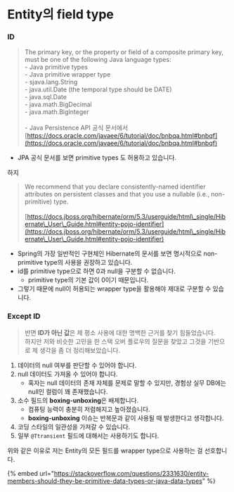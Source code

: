 # Entity의 field type

### ID

> The primary key, or the property or field of a composite primary key, must be one of the following Java language types:\
> \- Java primitive types\
> \- Java primitive wrapper type\
> \- sjava.lang.String\
> \- java.util.Date (the temporal type should be DATE)\
> \- java.sql.Date\
> \- java.math.BigDecimal\
> \- java.math.BigInteger\
> \
> \- Java Persistence API 공식 문서에서\
> [https://docs.oracle.com/javaee/6/tutorial/doc/bnbqa.html#bnbqf](https://docs.oracle.com/javaee/6/tutorial/doc/bnbqa.html#bnbqf)

* JPA 공식 문서를 보면 primitive types 도 허용하고 있습니다.

하지

> We recommend that you declare consistently-named identifier attributes on persistent classes and that you use a nullable (i.e., non-primitive) type.\
> \
> [https://docs.jboss.org/hibernate/orm/5.3/userguide/html\_single/Hibernate\_User\_Guide.html#entity-pojo-identifier](https://docs.jboss.org/hibernate/orm/5.3/userguide/html\_single/Hibernate\_User\_Guide.html#entity-pojo-identifier)

* Spring의 가장 일반적인 구현체인 Hibernate의 문서를 보면 명시적으로 non-primitive type의 사용을 권장하고 있습니다.
* id를 primitive type으로 하면 0과 null을 구분할 수 없습니다.
  * primitive type의 기본 값이 0이기 때문입니다.
* 그렇기 때문에 null이 허용되는 wrapper type을 활용해야 제대로 구분할 수 있습니다.

### Except ID

> 반면 **ID가 아닌 값**은 제 평소 사용에 대한 명백한 근거를 찾기 힘들었습니다.\
> 하지만 저와 비슷한 고민을 한 스택 오버 플로우의 질문을 찾았고 그것을 기반으로 제 생각을 좀 더 정리해보았습니다.

1. 데이터의 null 여부를 판단할 수 있어야 합니다.
2. null 데이터도 가져올 수 있어야 합니다.
   * 혹자는 null 데이터의 존재 자체를 문제로 말할 수 있지만, 경험상 실무 DB에는 null인 컬럼이 꽤 존재했습니다.
3. 소수 필드의 **boxing-unboxing**은 배제합니다.
   * 컴퓨팅 능력이 충분히 저렴해지고 높아졌습니다.&#x20;
   * **boxing-unboxing** 이슈는 반복문과 같이 사용될 때 발생한다고 생각합니다.
4. 코딩 스타일의 일관성을 가져갈 수 있습니다.
5. 일부 `@Ttransient` 필드에 대해서는 사용하기도 합니다.

위와 같은 이유로 저는 Entity의 모든 필드를 wrapper type으로 사용하는 걸 선호합니다.

{% embed url="https://stackoverflow.com/questions/2331630/entity-members-should-they-be-primitive-data-types-or-java-data-types" %}
